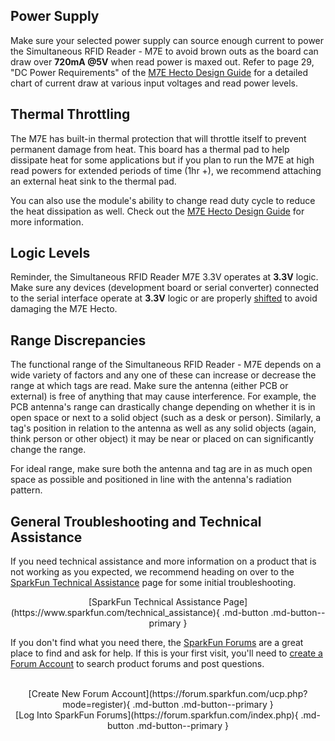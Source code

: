 ## Power Supply

Make sure your selected power supply can source enough current to power the Simultaneous RFID Reader - M7E to avoid brown outs as the board can draw over <b>720mA @5V</b> when read power is maxed out. Refer to page 29, "DC Power Requirements" of the [M7E Hecto Design Guide](./assets/component_documentation/M7E_HECTO_User_Guide.pdf) for a detailed chart of current draw at various input voltages and read power levels.

## Thermal Throttling

The M7E has built-in thermal protection that will throttle itself to prevent permanent damage from heat. This board has a thermal pad to help dissipate heat for some applications but if you plan to run the M7E at high read powers for extended periods of time (1hr +), we recommend attaching an external heat sink to the thermal pad.

You can also use the module's ability to change read duty cycle to reduce the heat dissipation as well. Check out the [M7E Hecto Design Guide](./assets/component_documentation/M7E_HECTO_User_Guide.pdf) for more information.

## Logic Levels

Reminder, the Simultaneous RFID Reader M7E 3.3V operates at <b>3.3V</b> logic. Make sure any devices (development board or serial converter) connected to the serial interface operate at <b>3.3V</b> logic or are properly [shifted](https://learn.sparkfun.com/tutorials/logic-levels) to avoid damaging the M7E Hecto.

## Range Discrepancies

The functional range of the Simultaneous RFID Reader - M7E depends on a wide variety of factors and any one of these can increase or decrease the range at which tags are read. Make sure the antenna (either PCB or external) is free of anything that may cause interference. For example, the PCB antenna's range can drastically change depending on whether it is in open space or next to a solid object (such as a desk or person). Similarly, a tag's position in relation to the antenna as well as any solid objects (again, think person or other object) it may be near or placed on can significantly change the range.

For ideal range, make sure both the antenna and tag are in as much open space as possible and positioned in line with the antenna's radiation pattern.

## General Troubleshooting and Technical Assistance

If you need technical assistance and more information on a product that is not working as you expected, we recommend heading on over to the [SparkFun Technical Assistance](https://www.sparkfun.com/technical_assistance) page for some initial troubleshooting.

<center>
[SparkFun Technical Assistance Page](https://www.sparkfun.com/technical_assistance){ .md-button .md-button--primary }
</center>

If you don't find what you need there, the [SparkFun Forums](https://forum.sparkfun.com/index.php) are a great place to find and ask for help. If this is your first visit, you'll need to [create a Forum Account](https://forum.sparkfun.com/ucp.php?mode=register) to search product forums and post questions.<br /><br />

<center>
[Create New Forum Account](https://forum.sparkfun.com/ucp.php?mode=register){ .md-button .md-button--primary }
</center>

<center>
[Log Into SparkFun Forums](https://forum.sparkfun.com/index.php){ .md-button .md-button--primary }
</center>


